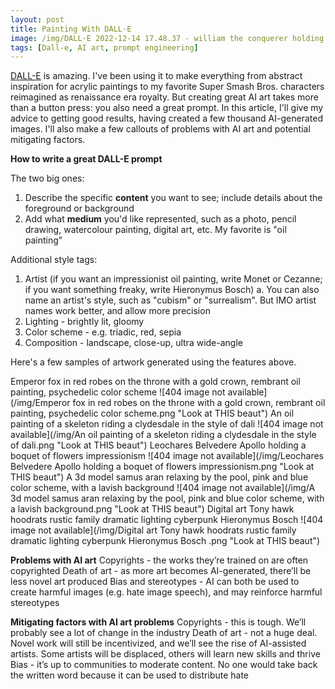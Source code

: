 ```yaml
---
layout: post
title: Painting With DALL·E
image: /img/DALL·E 2022-12-14 17.48.37 - william the conquerer holding a boquet of flowers impressionism.png
tags: [Dall-e, AI art, prompt engineering]
---
```


[DALL-E](https://openai.com/dall-e-2/) is amazing. I've been using it to make everything from abstract inspiration for acrylic paintings to my favorite Super Smash Bros. characters reimagined as renaissance era royalty. But creating great AI art takes more than a button press: you also need a great prompt. In this article, I'll give my advice to getting good results, having created a few thousand AI-generated images. I'll also make a few callouts of problems with AI art and potential mitigating factors.

**How to write a great DALL-E prompt**

The two big ones:
1. Describe the specific **content** you want to see; include details about the foreground or background
2. Add what **medium** you'd like represented, such as a photo, pencil drawing, watercolour painting, digital art, etc. My favorite is "oil painting"

Additional style tags:  
1. Artist (if you want an impressionist oil painting, write Monet or Cezanne; if you want something freaky, write Hieronymus Bosch)
    a. You can also name an artist's style, such as "cubism" or "surrealism". But IMO artist names work better, and allow more precision
2. Lighting - brightly lit, gloomy
3. Color scheme - e.g. triadic, red, sepia
4. Composition - landscape, close-up, ultra wide-angle

Here's a few samples of artwork generated using the features above.

Emperor fox in red robes on the throne with a gold crown, rembrant oil painting, psychedelic color scheme
![404 image not available](/img/Emperor fox in red robes on the throne with a gold crown, rembrant oil painting, psychedelic color scheme.png "Look at THIS beaut")
An oil painting of a skeleton riding a clydesdale in the style of dali
![404 image not available](/img/An oil painting of a skeleton riding a clydesdale in the style of dali.png "Look at THIS beaut")
Leochares Belvedere Apollo holding a boquet of flowers impressionism
![404 image not available](/img/Leochares Belvedere Apollo holding a boquet of flowers impressionism.png "Look at THIS beaut")
A 3d model samus aran relaxing by the pool, pink and blue color scheme, with a lavish background
![404 image not available](/img/A 3d model samus aran relaxing by the pool, pink and blue color scheme, with a lavish background.png "Look at THIS beaut")
Digital art Tony hawk hoodrats rustic family dramatic lighting cyberpunk Hieronymus Bosch
![404 image not available](/img/Digital art Tony hawk hoodrats rustic family dramatic lighting cyberpunk Hieronymus Bosch .png "Look at THIS beaut")

**Problems with AI art**
Copyrights - the works they’re trained on are often copyrighted
Death of art - as more art becomes AI-generated, there’ll be less novel art produced
Bias and stereotypes - AI can both be used to create harmful images (e.g. hate image speech), and may reinforce harmful stereotypes

**Mitigating factors with AI art problems**
Copyrights - this is tough. We’ll probably see a lot of change in the industry
Death of art - not a huge deal. Novel work will still be incentivized, and we’ll see the rise of AI-assisted artists. Some artists will be displaced, others will learn new skills and thrive
Bias - it’s up to communities to moderate content. No one would take back the written word because it can be used to distribute hate
